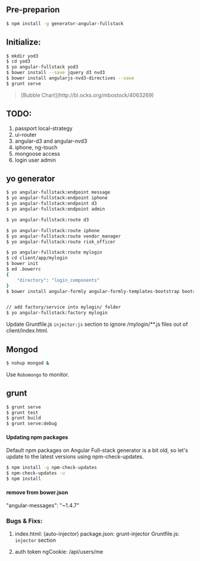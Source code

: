 ## Pre-preparion

```bash
$ npm install -g generator-angular-fullstack
```

## Initialize:

```bash
$ mkdir yod3
$ cd yod3
$ yo angular-fullstack yod3
$ bower install --save jquery d3 nvd3
$ bower install angularjs-nvd3-directives --save
$ grunt serve
```

<blockquote>
[Bubble Chart](http://bl.ocks.org/mbostock/4063269)
</blockquote>


## TODO:

1. passport local-strategy
1. ui-router
1. angular-d3 and angular-nvd3
1. iphone, ng-touch
1. mongoose access
1. login user admin


## yo generator

```bash
$ yo angular-fullstack:endpoint message
$ yo angular-fullstack:endpoint iphone
$ yo angular-fullstack:endpoint d3
$ yo angular-fullstack:endpoint admin 

$ yo angular-fullstack:route d3
```

```bash
$ yo angular-fullstack:route iphone
$ yo angular-fullstack:route vendor_manager
$ yo angular-fullstack:route risk_officer
```


```bash
$ yo angular-fullstack:route mylogin
$ cd client/app/mylogin
$ bower init
$ ed .bowerrc 
{
    "directory": "login_components"
}
$ bower install angular-formly angular-formly-templates-bootstrap bootstrap api-check --save


// add factory/service into mylogin/ folder
$ yo angular-fullstack:factory mylogin
```

Update Gruntfile.js <code>injector:js</code> section to ignore /mylogin/**.js files out of client/index.html.

## Mongod
```bash
$ nohup mongod &
```

Use <code>Robomongo</code> to monitor.


## grunt

```bash
$ grunt serve
$ grunt test
$ grunt build
$ grunt serve:debug

```

#### Updating npm packages 

Default npm packages on Angular Full-stack generator is a bit old, so let's update to the latest versions using npm-check-updates.
```bash
$ npm install -g npm-check-updates
$ npm-check-updates -u
$ npm install
```

#### remove from bower.json
"angular-messages": "~1.4.7"

### Bugs & Fixs:


1. index.html: (auto-injector)
  package.json: grunt-injector
  Gruntfile.js: <code>injector</code> section
  
1. auth token
ngCookie: /api/users/me
